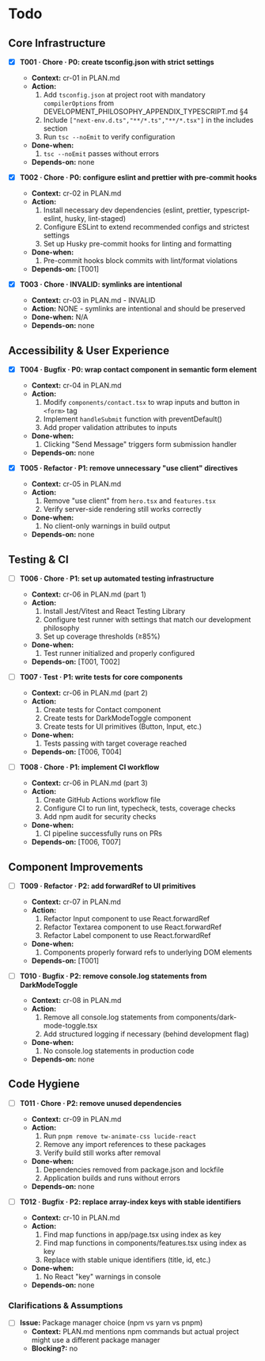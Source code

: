 # Todo

## Core Infrastructure

- [x] **T001 · Chore · P0: create tsconfig.json with strict settings**

  - **Context:** cr-01 in PLAN.md
  - **Action:**
    1. Add `tsconfig.json` at project root with mandatory `compilerOptions` from DEVELOPMENT_PHILOSOPHY_APPENDIX_TYPESCRIPT.md §4
    2. Include `["next-env.d.ts","**/*.ts","**/*.tsx"]` in the includes section
    3. Run `tsc --noEmit` to verify configuration
  - **Done-when:**
    1. `tsc --noEmit` passes without errors
  - **Depends-on:** none

- [x] **T002 · Chore · P0: configure eslint and prettier with pre-commit hooks**

  - **Context:** cr-02 in PLAN.md
  - **Action:**
    1. Install necessary dev dependencies (eslint, prettier, typescript-eslint, husky, lint-staged)
    2. Configure ESLint to extend recommended configs and strictest settings
    3. Set up Husky pre-commit hooks for linting and formatting
  - **Done-when:**
    1. Pre-commit hooks block commits with lint/format violations
  - **Depends-on:** [T001]

- [x] **T003 · Chore · INVALID: symlinks are intentional**
  - **Context:** cr-03 in PLAN.md - INVALID
  - **Action:** NONE - symlinks are intentional and should be preserved
  - **Done-when:** N/A
  - **Depends-on:** none

## Accessibility & User Experience

- [x] **T004 · Bugfix · P0: wrap contact component in semantic form element**

  - **Context:** cr-04 in PLAN.md
  - **Action:**
    1. Modify `components/contact.tsx` to wrap inputs and button in `<form>` tag
    2. Implement `handleSubmit` function with preventDefault()
    3. Add proper validation attributes to inputs
  - **Done-when:**
    1. Clicking "Send Message" triggers form submission handler
  - **Depends-on:** none

- [x] **T005 · Refactor · P1: remove unnecessary "use client" directives**
  - **Context:** cr-05 in PLAN.md
  - **Action:**
    1. Remove "use client" from `hero.tsx` and `features.tsx`
    2. Verify server-side rendering still works correctly
  - **Done-when:**
    1. No client-only warnings in build output
  - **Depends-on:** none

## Testing & CI

- [ ] **T006 · Chore · P1: set up automated testing infrastructure**

  - **Context:** cr-06 in PLAN.md (part 1)
  - **Action:**
    1. Install Jest/Vitest and React Testing Library
    2. Configure test runner with settings that match our development philosophy
    3. Set up coverage thresholds (≥85%)
  - **Done-when:**
    1. Test runner initialized and properly configured
  - **Depends-on:** [T001, T002]

- [ ] **T007 · Test · P1: write tests for core components**

  - **Context:** cr-06 in PLAN.md (part 2)
  - **Action:**
    1. Create tests for Contact component
    2. Create tests for DarkModeToggle component
    3. Create tests for UI primitives (Button, Input, etc.)
  - **Done-when:**
    1. Tests passing with target coverage reached
  - **Depends-on:** [T006, T004]

- [ ] **T008 · Chore · P1: implement CI workflow**
  - **Context:** cr-06 in PLAN.md (part 3)
  - **Action:**
    1. Create GitHub Actions workflow file
    2. Configure CI to run lint, typecheck, tests, coverage checks
    3. Add npm audit for security checks
  - **Done-when:**
    1. CI pipeline successfully runs on PRs
  - **Depends-on:** [T006, T007]

## Component Improvements

- [ ] **T009 · Refactor · P2: add forwardRef to UI primitives**

  - **Context:** cr-07 in PLAN.md
  - **Action:**
    1. Refactor Input component to use React.forwardRef
    2. Refactor Textarea component to use React.forwardRef
    3. Refactor Label component to use React.forwardRef
  - **Done-when:**
    1. Components properly forward refs to underlying DOM elements
  - **Depends-on:** [T001]

- [ ] **T010 · Bugfix · P2: remove console.log statements from DarkModeToggle**
  - **Context:** cr-08 in PLAN.md
  - **Action:**
    1. Remove all console.log statements from components/dark-mode-toggle.tsx
    2. Add structured logging if necessary (behind development flag)
  - **Done-when:**
    1. No console.log statements in production code
  - **Depends-on:** none

## Code Hygiene

- [ ] **T011 · Chore · P2: remove unused dependencies**

  - **Context:** cr-09 in PLAN.md
  - **Action:**
    1. Run `pnpm remove tw-animate-css lucide-react`
    2. Remove any import references to these packages
    3. Verify build still works after removal
  - **Done-when:**
    1. Dependencies removed from package.json and lockfile
    2. Application builds and runs without errors
  - **Depends-on:** none

- [ ] **T012 · Bugfix · P2: replace array-index keys with stable identifiers**
  - **Context:** cr-10 in PLAN.md
  - **Action:**
    1. Find map functions in app/page.tsx using index as key
    2. Find map functions in components/features.tsx using index as key
    3. Replace with stable unique identifiers (title, id, etc.)
  - **Done-when:**
    1. No React "key" warnings in console
  - **Depends-on:** none

### Clarifications & Assumptions

- [ ] **Issue:** Package manager choice (npm vs yarn vs pnpm)
  - **Context:** PLAN.md mentions npm commands but actual project might use a different package manager
  - **Blocking?:** no
